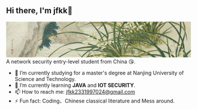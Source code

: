 ## Hi there, I'm jfkk👋
![picture](./Snipaste_2024-07-20_23-49-37.png)
A network security entry-level student from China 😘.
- 🔭 I’m currently studying for a master's degree at Nanjing University of Science and Technology.
- 🌱 I’m currently learning **JAVA** and **IOT SECURITY**.
- 📫 How to reach me: jfkk2331997024@gmail.com
- ⚡ Fun fact: Coding、Chinese classical literature and Mess around.
  
<!--<p>&nbsp;<img align="center" src="https://github-readme-stats.vercel.app/api?username=glkfc&show_icons=true&locale=en" alt="glkfc" /></p>-->
